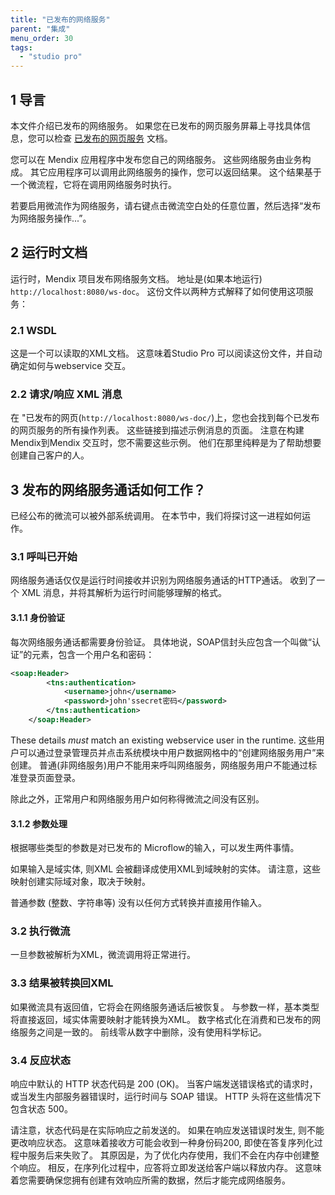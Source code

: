 ```yaml
---
title: "已发布的网络服务"
parent: "集成"
menu_order: 30
tags:
  - "studio pro"
---
```


## 1 导言

本文件介绍已发布的网络服务。 如果您在已发布的网页服务屏幕上寻找具体信息，您可以检查 [已发布的网页服务](published-web-service) 文档。

您可以在 Mendix 应用程序中发布您自己的网络服务。 这些网络服务由业务构成。 其它应用程序可以调用此网络服务的操作，您可以返回结果。 这个结果基于一个微流程，它将在调用网络服务时执行。

若要启用微流作为网络服务，请右键点击微流空白处的任意位置，然后选择“发布为网络服务操作...”。

## 2 运行时文档

运行时，Mendix 项目发布网络服务文档。 地址是(如果本地运行) `http://localhost:8080/ws-doc`。 这份文件以两种方式解释了如何使用这项服务：

### 2.1 WSDL

这是一个可以读取的XML文档。 这意味着Studio Pro 可以阅读这份文件，并自动确定如何与webservice 交互。

### 2.2 请求/响应 XML 消息

在 "已发布的网页(`http://localhost:8080/ws-doc/`)上，您也会找到每个已发布的网页服务的所有操作列表。 这些链接到描述示例消息的页面。 注意在构建Mendix到Mendix 交互时，您不需要这些示例。 他们在那里纯粹是为了帮助想要创建自己客户的人。

## 3 发布的网络服务通话如何工作？

已经公布的微流可以被外部系统调用。 在本节中，我们将探讨这一进程如何运作。

### 3.1 呼叫已开始

网络服务通话仅仅是运行时间接收并识别为网络服务通话的HTTP通话。 收到了一个 XML 消息，并将其解析为运行时间能够理解的格式。

#### 3.1.1 身份验证

每次网络服务通话都需要身份验证。 具体地说，SOAP信封头应包含一个叫做“认证”的元素，包含一个用户名和密码：

```xml
<soap:Header>
        <tns:authentication>
            <username>john</username>
            <password>john'ssecret密码</password>
        </tns:authentication>
    </soap:Header>

```

These details _must_ match an existing webservice user in the runtime. 这些用户可以通过登录管理员并点击系统模块中用户数据网格中的“创建网络服务用户”来创建。 普通(非网络服务)用户不能用来呼叫网络服务，网络服务用户不能通过标准登录页面登录。

除此之外，正常用户和网络服务用户如何称得微流之间没有区别。

#### 3.1.2 参数处理

根据哪些类型的参数是对已发布的 Microflow的输入，可以发生两件事情。

如果输入是域实体, 则XML 会被翻译成使用XML到域映射的实体。 请注意，这些映射创建实际域对象，取决于映射。

普通参数 (整数、字符串等) 没有以任何方式转换并直接用作输入。

### 3.2 执行微流

一旦参数被解析为XML，微流调用将正常进行。

### 3.3 结果被转换回XML

如果微流具有返回值，它将会在网络服务通话后被恢复。 与参数一样，基本类型将直接返回，域实体需要映射才能转换为XML。 数字格式化在消费和已发布的网络服务之间是一致的。 前线零从数字中删除，没有使用科学标记。

### 3.4 反应状态

响应中默认的 HTTP 状态代码是 200 (OK)。 当客户端发送错误格式的请求时，或当发生内部服务器错误时，运行时间与 SOAP 错误。 HTTP 头将在这些情况下包含状态 500。

请注意，状态代码是在实际响应之前发送的。 如果在响应发送错误时发生, 则不能更改响应状态。 这意味着接收方可能会收到一种身份码200, 即使在答复序列化过程中服务后来失败了。 其原因是，为了优化内存使用，我们不会在内存中创建整个响应。 相反，在序列化过程中，应答将立即发送给客户端以释放内存。 这意味着您需要确保您拥有创建有效响应所需的数据，然后才能完成网络服务。
